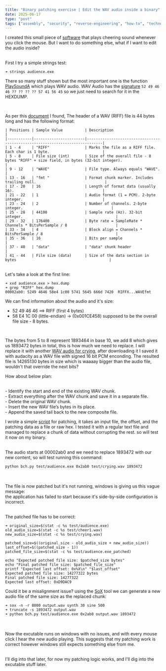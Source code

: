 ```yaml
---
title: "Binary patching exercise | Edit the WAV audio inside a binary"  
date: 2025-06-17 
type: "post"  
tags: ["assembly", "security", "reverse-engineering", "how-to", "technology"]
---
```


I created this small piece of [software](https://github.com/Somayyah/audience) that plays cheering sound whenever you click the mouse. But I want to do something else, what if I want to edit the audio inside? 
<br><br>

First I try a simple strings test:

```
➜ strings audience.exe 
```

There so many stuff shown but the most important one is the function [PlaySoundA](https://learn.microsoft.com/en-us/windows/win32/multimedia/using-playsound-to-play-waveform-audio-files) which plays WAV audio. WAV Audio has the [signature](https://en.wikipedia.org/wiki/List_of_file_signatures) `52 49 46 46 ?? ?? ?? ?? 57 41 56 45` so we just need to search for it in the HEXDUMP.

<br>

As per this [document](https://docs.fileformat.com/audio/wav/) I found, The header of a WAV (RIFF) file is 44 bytes long and has the following format:<br>

```
| Positions | Sample Value          | Description                                                                 |
|-----------|-----------------------|-----------------------------------------------------------------------------|
| 1 - 4     | "RIFF"                | Marks the file as a RIFF file. Each char is 1 byte.                        |
| 5 - 8     | File size (int)       | Size of the overall file - 8 bytes "RIFF" + size field, in bytes (32-bit integer).                                      |
| 9 - 12    | "WAVE"                | File type. Always equals "WAVE".                                           |
| 13 - 16   | "fmt "                | Format chunk marker. Includes trailing null.                               |
| 17 - 20   | 16                    | Length of format data (usually 16).                                        |
| 21 - 22   | 1                     | Audio format (1 = PCM). 2-byte integer.                                    |
| 23 - 24   | 2                     | Number of channels. 2-byte integer.                                        |
| 25 - 28   | 44100                 | Sample rate (Hz). 32-bit integer.                                          |
| 29 - 32   | 176400                | Byte rate = SampleRate * Channels * BitsPerSample / 8                      |
| 33 - 34   | 4                     | Block align = Channels * BitsPerSample / 8                                 |
| 35 - 36   | 16                    | Bits per sample                                                            |
| 37 - 40   | "data"                | "data" chunk header                                                        |
| 41 - 44   | File size (data)      | Size of the data section in bytes                                          |
```

<br>Let's take a look at the first line:

```
➜ xxd audience.exe > hex.dump
➜ grep "RIFF" hex.dump
00002ab0: 5249 4646 58e4 1c00 5741 5645 666d 7420  RIFFX...WAVEfmt
```

We can find information about the audio and it's size:

- 52 49 46 46 ==> RIFF (first 4 bytes)
- 58 E4 1C 00 (little-endian) → (0x001CE458) supposed to be the overall file size - 8 bytes.

<br>

The bytes from 5 to 8 represent 1893464 in base 10, we add 8 which gives us 1893472 bytes in total, this is how much we need to replace. I will replace it with another [WAV audio for crying](https://freesound.org/people/qubodup/sounds/200428/), after downloading it I saved it with audacity as a WAV file with signed 16 bit PCM enconding. The resulted file is 14265130 bytes in size which is waaaay bigger than the audio file, wouldn't that override the next bits?<br>

How about below plan:

<br>- Identify the start and end of the existing WAV chunk.
<br>- Extract everything after the WAV chunk and save it in a separate file.
<br>- Delete the original WAV chunk.
<br>- Insert the new WAV file’s bytes in its place.
<br>- Append the saved tail back to the new composite file.
<br>

I wrote a simple [script](https://github.com/Somayyah/bch) for patching, it takes an input file, the offset, and the patching data as a file or raw hex. I tested it with a regular text file and managed to replace a chunk of data without corrupting the rest. so will test it now on my binary. <br><br>

The audio starts at 00002ab0 and we need to replace 1893472 with our new content, so will test running this command:
<br>

```
python bch.py test/audience.exe 0x2ab0 test/crying.wav 1893472
```

<br><br>
The file is now patched but it's not running, windows is giving us this vague message:
<br>
the application has failed to start because it's side-by-side configuration is incorrect. 
<br><br>

The patched  file has to be correct:

```
➜ original_size=$(stat -c %s test/audience.exe)
old_audio_size=$(stat -c %s test/cheer1.wav)
new_audio_size=$(stat -c %s test/crying.wav)

patched_size=$((original_size - old_audio_size + new_audio_size))
last_offset=$((patched_size - 1))
patched_file_size=$(stat -c %s test/audience.exe_patched)

echo "Expected patched file size: $patched_size bytes"
echo "Final patched file size: $patched_file_size"
printf "Expected last offset: 0x%X\n" "$last_offset"
Expected patched file size: 14277322 bytes
Final patched file size: 14277322
Expected last offset: 0xD9DAC9
```

Could it be a misalignment issue? using the [SoX](https://stackoverflow.com/questions/24236678/can-i-use-sox-to-generate-audio) tool we can generate a new audio file of the same size as the replaced chunk:

```
➜ sox -n -r 8000 output.wav synth 30 sine 500
➜ truncate -s 1893472 output.wav
➜ python bch.py test/audience.exe 0x2ab0 output.wav 1893472
```
<br><br>
Now the excutable runs on windows with no issues, and with every mouse click I hear the new audio playing. This suggests that my patching work is correct however windows still expects something else from me. 
<br><br>

I'll dig into that later, for now my patching logic works, and I'll dig into the excutable stuff later.
